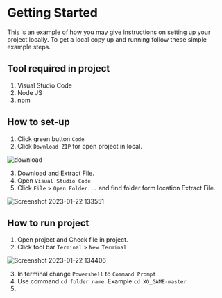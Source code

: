 # Getting Started
This is an example of how you may give instructions on setting up your project locally. To get a local copy up and running follow these simple example steps.

## Tool required in project
1. Visual Studio Code
2. Node JS
3. npm

## How to set-up
1. Click green button `Code`
2. Click `Download ZIP` for open project in local.

![download ](https://user-images.githubusercontent.com/94596185/213903569-972b3e78-896e-476a-b1cb-29c9f8ecf224.jpg)

3. Download and Extract File.
4. Open `Visual Studio Code`
5. Click `File` > `Open Folder...` and find folder form location Extract File.

![Screenshot 2023-01-22 133551](https://user-images.githubusercontent.com/94596185/213903873-2a88f772-9f78-4b32-a45b-511c1790edbe.jpg)

## How to run project
1. Open project and Check file in project.
2. Click tool bar `Terminal` > `New Terminal`

![Screenshot 2023-01-22 134406](https://user-images.githubusercontent.com/94596185/213904147-1db058f7-6382-4990-a869-0f7f50b54be1.jpg)

3. In terminal change `Powershell` to `Command Prompt`
4. Use command `cd folder name`. Example `cd XO_GAME-master`
5. 
